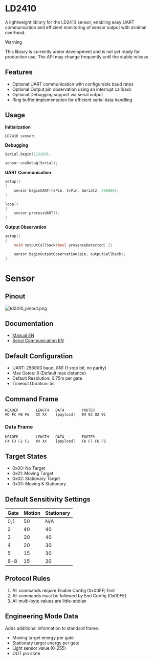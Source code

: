 # LD2410

A lightweight library for the LD2410 sensor, enabling easy UART communication and efficient monitoring of sensor output with minimal overhead.

> [!WARNING]  
> This library is currently under development and is not yet ready for production use. The API may change frequently until the stable release.

## Features

- Optional UART communication with configurable baud rates
- Optional Output pin observation using an interrupt callback
- Optional Debugging support via serial output
- Ring buffer implementation for efficient serial data handling

## Usage

**Initialization**

```cpp
LD2410 sensor;
```

**Debugging**

```cpp
Serial.begin(115200);

sensor.useDebug(Serial);
```

**UART Communication**

```cpp
setup()
{
    sensor.beginUART(rxPin, txPin, Serial2, 256000);
}

loop()
{
    sensor.processUART();
}
```

**Output Observation**

```cpp
setup()
{
    void outputCallback(bool presenceDetected) {}

    sensor.beginOutputObservation(pin, outputCallback);
}
```

# Sensor

## Pinout

![ld2410_pinout.png](/readme/ld2410_pinout.png)

## Documentation

- [Manual EN](docu/Manual.pdf)
- [Serial Communication EN](docu/Serial%20Communication.pdf)

## Default Configuration

- UART: 256000 baud, 8N1 (1 stop bit, no parity)
- Max Gates: 8 (Default max distance)
- Default Resolution: 0.75m per gate
- Timeout Duration: 5s

## Command Frame

```
HEADER        LENGTH   DATA        FOOTER
FD FC FB FA   XX XX    [payload]   04 03 02 01
```

### Data Frame

```
HEADER        LENGTH   DATA        FOOTER
F4 F3 F2 F1   XX XX    [payload]   F8 F7 F6 F5
```

## Target States

- 0x00: No Target
- 0x01: Moving Target
- 0x02: Stationary Target
- 0x03: Moving & Stationary

## Default Sensitivity Settings

| Gate | Motion | Stationary |
| ---- | ------ | ---------- |
| 0,1  | 50     | N/A        |
| 2    | 40     | 40         |
| 3    | 30     | 40         |
| 4    | 20     | 30         |
| 5    | 15     | 30         |
| 6-8  | 15     | 20         |

## Protocol Rules

1. All commands require Enable Config (0x00FF) first
1. All commands must be followed by End Config (0x00FE)
1. All multi-byte values are little-endian

## Engineering Mode Data

Adds additional information to standard frame:

- Moving target energy per gate
- Stationary target energy per gate
- Light sensor value (0-255)
- OUT pin state
